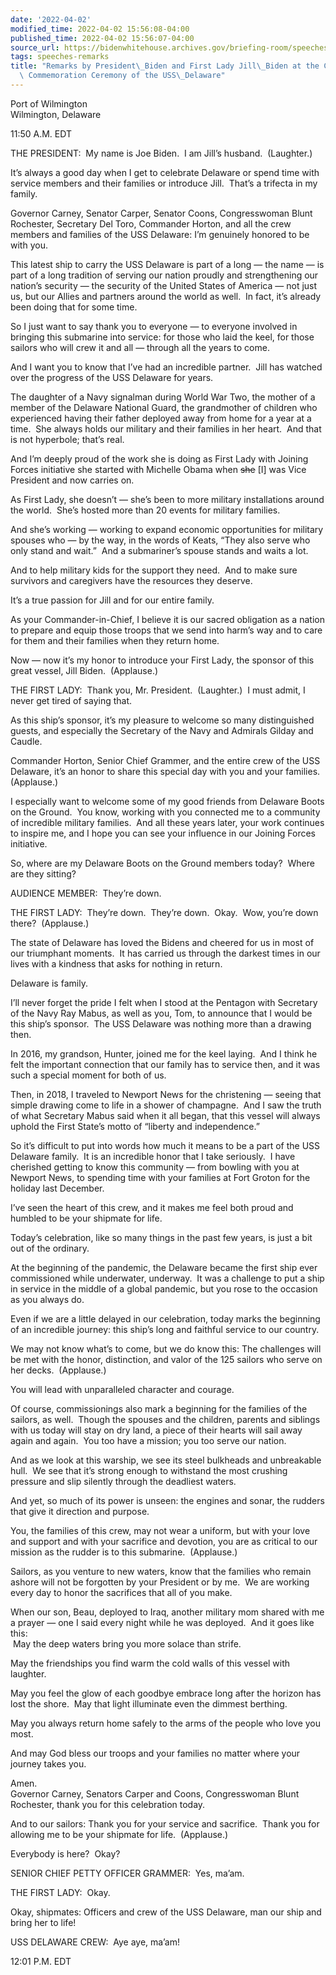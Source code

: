 ```yaml
---
date: '2022-04-02'
modified_time: 2022-04-02 15:56:08-04:00
published_time: 2022-04-02 15:56:07-04:00
source_url: https://bidenwhitehouse.archives.gov/briefing-room/speeches-remarks/2022/04/02/remarks-by-president-biden-and-first-lady-jill-biden-at-the-commissioning-commemoration-ceremony-of-the-uss-delaware/
tags: speeches-remarks
title: "Remarks by President\_Biden and First Lady Jill\_Biden at the Commissioning\
  \ Commemoration Ceremony of the USS\_Delaware"
---
```

 
Port of Wilmington  
Wilmington, Delaware

11:50 A.M. EDT  
  
THE PRESIDENT:  My name is Joe Biden.  I am Jill’s husband. 
(Laughter.)   
  
It’s always a good day when I get to celebrate Delaware or spend time
with service members and their families or introduce Jill.  That’s a
trifecta in my family.   
  
Governor Carney, Senator Carper, Senator Coons, Congresswoman Blunt
Rochester, Secretary Del Toro, Commander Horton, and all the crew
members and families of the USS Delaware: I’m genuinely honored to be
with you.   
  
This latest ship to carry the USS Delaware is part of a long — the name
— is part of a long tradition of serving our nation proudly and
strengthening our nation’s security — the security of the United States
of America — not just us, but our Allies and partners around the world
as well.  In fact, it’s already been doing that for some time.  
  
So I just want to say thank you to everyone — to everyone involved in
bringing this submarine into service: for those who laid the keel, for
those sailors who will crew it and all — through all the years to
come.    
  
And I want you to know that I’ve had an incredible partner.  Jill has
watched over the progress of the USS Delaware for years.  
  
The daughter of a Navy signalman during World War Two, the mother of a
member of the Delaware National Guard, the grandmother of children who
experienced having their father deployed away from home for a year at a
time.  She always holds our military and their families in her heart. 
And that is not hyperbole; that’s real.  
  
And I’m deeply proud of the work she is doing as First Lady with Joining
Forces initiative she started with Michelle Obama when <s>she</s> \[I\]
was Vice President and now carries on.    
  
As First Lady, she doesn’t — she’s been to more military installations
around the world.  She’s hosted more than 20 events for military
families.   
  
And she’s working — working to expand economic opportunities for
military spouses who — by the way, in the words of Keats, “They also
serve who only stand and wait.”  And a submariner’s spouse stands and
waits a lot.    
  
And to help military kids for the support they need.  And to make sure
survivors and caregivers have the resources they deserve.  
  
It’s a true passion for Jill and for our entire family.  
  
As your Commander-in-Chief, I believe it is our sacred obligation as a
nation to prepare and equip those troops that we send into harm’s way
and to care for them and their families when they return home.   
  
Now — now it’s my honor to introduce your First Lady, the sponsor of
this great vessel, Jill Biden.  (Applause.)  
  
THE FIRST LADY:  Thank you, Mr. President.  (Laughter.)  I must admit, I
never get tired of saying that.  
  
As this ship’s sponsor, it’s my pleasure to welcome so many
distinguished guests, and especially the Secretary of the Navy and
Admirals Gilday and Caudle.  
  
Commander Horton, Senior Chief Grammer, and the entire crew of the USS
Delaware, it’s an honor to share this special day with you and your
families.  (Applause.)  
  
I especially want to welcome some of my good friends from Delaware Boots
on the Ground.  You know, working with you connected me to a community
of incredible military families.  And all these years later, your work
continues to inspire me, and I hope you can see your influence in our
Joining Forces initiative.  
  
So, where are my Delaware Boots on the Ground members today?  Where are
they sitting?   
  
AUDIENCE MEMBER:  They’re down.  
  
THE FIRST LADY:  They’re down.  They’re down.  Okay.  Wow, you’re down
there?  (Applause.)   
  
The state of Delaware has loved the Bidens and cheered for us in most of
our triumphant moments.  It has carried us through the darkest times in
our lives with a kindness that asks for nothing in return.   
  
Delaware is family.  
  
I’ll never forget the pride I felt when I stood at the Pentagon with
Secretary of the Navy Ray Mabus, as well as you, Tom, to announce that I
would be this ship’s sponsor.  The USS Delaware was nothing more than a
drawing then.   
  
In 2016, my grandson, Hunter, joined me for the keel laying.  And I
think he felt the important connection that our family has to service
then, and it was such a special moment for both of us.   
  
Then, in 2018, I traveled to Newport News for the christening — seeing
that simple drawing come to life in a shower of champagne.  And I saw
the truth of what Secretary Mabus said when it all began, that this
vessel will always uphold the First State’s motto of “liberty and
independence.”  
  
So it’s difficult to put into words how much it means to be a part of
the USS Delaware family.  It is an incredible honor that I take
seriously.  I have cherished getting to know this community — from
bowling with you at Newport News, to spending time with your families at
Fort Groton for the holiday last December.  
  
I’ve seen the heart of this crew, and it makes me feel both proud and
humbled to be your shipmate for life.  
  
Today’s celebration, like so many things in the past few years, is just
a bit out of the ordinary.  
  
At the beginning of the pandemic, the Delaware became the first ship
ever commissioned while underwater, underway.  It was a challenge to put
a ship in service in the middle of a global pandemic, but you rose to
the occasion as you always do.  
  
Even if we are a little delayed in our celebration, today marks the
beginning of an incredible journey: this ship’s long and faithful
service to our country.  
  
We may not know what’s to come, but we do know this: The challenges will
be met with the honor, distinction, and valor of the 125 sailors who
serve on her decks.  (Applause.)    
  
You will lead with unparalleled character and courage.  
  
Of course, commissionings also mark a beginning for the families of the
sailors, as well.  Though the spouses and the children, parents and
siblings with us today will stay on dry land, a piece of their hearts
will sail away again and again.  You too have a mission; you too serve
our nation.  
  
And as we look at this warship, we see its steel bulkheads and
unbreakable hull.  We see that it’s strong enough to withstand the most
crushing pressure and slip silently through the deadliest waters.   
  
And yet, so much of its power is unseen: the engines and sonar, the
rudders that give it direction and purpose.  
  
You, the families of this crew, may not wear a uniform, but with your
love and support and with your sacrifice and devotion, you are as
critical to our mission as the rudder is to this submarine. 
(Applause.)         
  
Sailors, as you venture to new waters, know that the families who remain
ashore will not be forgotten by your President or by me.  We are working
every day to honor the sacrifices that all of you make.  
  
When our son, Beau, deployed to Iraq, another military mom shared with
me a prayer — one I said every night while he was deployed.  And it goes
like this:  
 May the deep waters bring you more solace than strife.  
  
May the friendships you find warm the cold walls of this vessel with
laughter.   
  
May you feel the glow of each goodbye embrace long after the horizon has
lost the shore.  May that light illuminate even the dimmest berthing.  
  
May you always return home safely to the arms of the people who love you
most.  
  
And may God bless our troops and your families no matter where your
journey takes you.   
  
Amen.   
Governor Carney, Senators Carper and Coons, Congresswoman Blunt
Rochester, thank you for this celebration today.  
  
And to our sailors: Thank you for your service and sacrifice.  Thank you
for allowing me to be your shipmate for life.  (Applause.)  
  
Everybody is here?  Okay?   
  
SENIOR CHIEF PETTY OFFICER GRAMMER:  Yes, ma’am.  
  
THE FIRST LADY:  Okay.   
  
Okay, shipmates: Officers and crew of the USS Delaware, man our ship and
bring her to life!  
  
USS DELAWARE CREW:  Aye aye, ma’am!  
  
12:01 P.M. EDT
